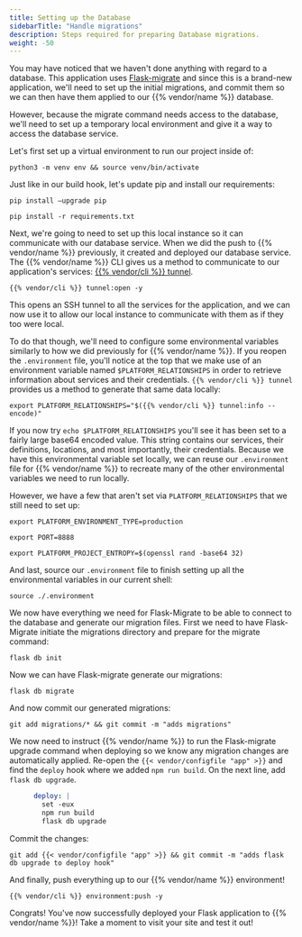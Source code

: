 ```yaml
---
title: Setting up the Database
sidebarTitle: "Handle migrations"
description: Steps required for preparing Database migrations.
weight: -50
---
```


You may have noticed that we haven't done anything with regard to a database. This application uses
[Flask-migrate](https://flask-migrate.readthedocs.io/en/latest/) and since this is a brand-new application, we'll
need to set up the initial migrations, and commit them so we can then have them applied to our {{% vendor/name %}}
database.

However, because the migrate command needs access to the database, we'll need to set up a temporary local
environment and give it a way to access the database service.

Let's first set up a virtual environment to run our project inside of:
```shell
python3 -m venv env && source venv/bin/activate
```

Just like in our build hook, let's update pip and install our requirements:
```shell
pip install –upgrade pip
```
```shell
pip install -r requirements.txt
```

Next, we're going to need to set up this local instance so it can communicate with our database service.
When we did the push to {{% vendor/name %}} previously, it created and deployed our database service. The
{{% vendor/name %}} CLI gives us a method to communicate to our application's services:
[{{% vendor/cli %}} tunnel](/development/ssh/_index.md#use-a-direct-tunnel).

```shell
{{% vendor/cli %}} tunnel:open -y
```

This opens an SSH tunnel to all the services for the application, and we can now use it to allow our local
instance to communicate with them as if they too were local.

To do that though, we'll need to configure
some environmental variables similarly to how we did previously for {{% vendor/name %}}. If you reopen the
`.environment` file, you'll notice at the top that we make use of an environment variable named
`$PLATFORM_RELATIONSHIPS` in order to retrieve information about services and their credentials.
`{{% vendor/cli %}} tunnel` provides us a method to generate that same data locally:

```shell
export PLATFORM_RELATIONSHIPS="$({{% vendor/cli %}} tunnel:info --encode)"
```

If you now try `echo $PLATFORM_RELATIONSHIPS` you'll see it has been set to a fairly large base64 encoded value.
This string contains our services, their definitions, locations, and most importantly, their credentials.
Because we have this environmental variable set locally, we can reuse our `.environment` file for {{% vendor/name %}} to
recreate many of the other environmental variables we need to run locally.

However, we have a few that aren't set via `PLATFORM_RELATIONSHIPS` that we still need to set up:

```shell
export PLATFORM_ENVIRONMENT_TYPE=production
```
```shell
export PORT=8888
```
```shell
export PLATFORM_PROJECT_ENTROPY=$(openssl rand -base64 32)
```

And last, source our `.environment` file to finish setting up all the environmental variables in our current
shell:

```shell
source ./.environment
```

We now have everything we need for Flask-Migrate to be able to connect to the database and generate our
migration files. First we need to have Flask-Migrate initiate the migrations directory and prepare for the
migrate command:

```shell
flask db init
```

Now we can have Flask-migrate generate our migrations:

```shell
flask db migrate
```

And now commit our generated migrations:

```shell
git add migrations/* && git commit -m "adds migrations"
```

We now need to instruct {{% vendor/name %}} to run the Flask-migrate upgrade command when deploying so we know any
migration changes are automatically applied. Re-open the `{{< vendor/configfile "app" >}}` and find the `deploy` hook
where we added `npm run build`. On the next line, add `flask db upgrade`.

```yaml {configFile="app"}
      deploy: |
        set -eux
        npm run build
        flask db upgrade
```

Commit the changes:

```shell
git add {{< vendor/configfile "app" >}} && git commit -m "adds flask db upgrade to deploy hook"
```

And finally, push everything up to our {{% vendor/name %}} environment!

```shell
{{% vendor/cli %}} environment:push -y
```

Congrats! You've now successfully deployed your Flask application to {{% vendor/name %}}! Take a moment to visit your
site and test it out!
